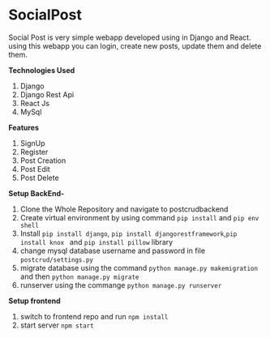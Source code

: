 # SocialPost
Social Post is very simple webapp developed using in Django and React. using this webapp you can login, create new posts, update them and delete them.

**Technologies Used**
1. Django
2. Django Rest Api
3. React Js
4. MySql

**Features**

1. SignUp
2. Register
3. Post Creation
4. Post Edit
5. Post Delete

**Setup BackEnd-**

1. Clone the Whole Repository and navigate to postcrudbackend
2. Create virtual environment by using command ```pip install``` and ```pip env shell```
3. Install ```pip install django```, ```pip install djangorestframework```,```pip install knox ``` and ```pip install pillow``` library
4. change mysql database username and password in file ```postcrud/settings.py```
5. migrate database using the command ```python manage.py makemigration``` and then ```python manage.py migrate```
6. runserver using the commange ```python manage.py runserver```

**Setup frontend**

1. switch to frontend repo and run ```npm install```
2. start server ```npm start```
